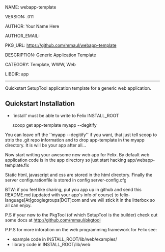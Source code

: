 NAME: webapp-template

VERSION: .011  

AUTHOR: Your Name Here

AUTHOR_EMAIL: 

PKG_URL: https://github.com/mmaul/webapp-template

DESCRIPTION: Generic Application Template

CATEGORY: Template, WWW, Web

LIBDIR: app

-----
Quickstart SetupTool application template for a generic web application.

## Quickstart Installation ##
* 'install' must be able to write to Felix INSTALL_ROOT

    scoop get app-template myapp --degitify

You can leave off the ''myapp --degitify'' if you want, that just tell scoop 
to strip the .git repo information and to drop app-template in the myapp directory. It is will be your app after all...

Now start writing your awesome new web app for Felix.
By default web application code is in the app directory so just start hacking
app/webapp-template.flx 

Static html, javascript and css are stored in the html directory. Finally the
server configurationfile is stored in config server-config.cfg

BTW: if you feel like sharing, put you app up in github and send this README.md (updated with your app's info of course) to felix-language[At]googlegroups[DOT]com and we will stick it in the litterbox so all can enjoy.

P.S if your new to the PkgTool (of which SetupTool is the builder) check out some docs at http://github.com/mmaul/pkgtool

P.P.S for more inforation on the web programming framework for Felix see:

* example code in INSTALL_ROOT/lib/web/examples/
* library code in INSTALL_ROOT/lib/web